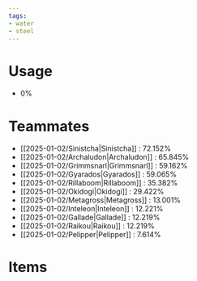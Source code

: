 ```yaml
---
tags:
- water
- steel
---
```

# Usage
- 0%
# Teammates
- [[2025-01-02/Sinistcha|Sinistcha]] : 72.152%
- [[2025-01-02/Archaludon|Archaludon]] : 65.845%
- [[2025-01-02/Grimmsnarl|Grimmsnarl]] : 59.162%
- [[2025-01-02/Gyarados|Gyarados]] : 59.065%
- [[2025-01-02/Rillaboom|Rillaboom]] : 35.382%
- [[2025-01-02/Okidogi|Okidogi]] : 29.422%
- [[2025-01-02/Metagross|Metagross]] : 13.001%
- [[2025-01-02/Inteleon|Inteleon]] : 12.221%
- [[2025-01-02/Gallade|Gallade]] : 12.219%
- [[2025-01-02/Raikou|Raikou]] : 12.219%
- [[2025-01-02/Pelipper|Pelipper]] : 7.614%
# Items